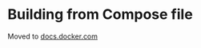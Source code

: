 # Building from Compose file

Moved to [docs.docker.com](https://docs.docker.com/build/customize/bake/compose-file)
